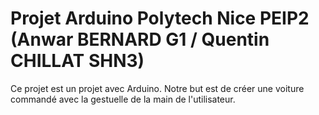 # Projet Arduino Polytech Nice PEIP2 (Anwar BERNARD G1 / Quentin CHILLAT SHN3) 
Ce projet est un projet avec Arduino. Notre but est de créer une voiture commandé avec la gestuelle de la main de l'utilisateur. 
